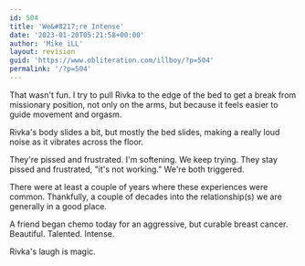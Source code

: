 ```yaml
---
id: 504
title: 'We&#8217;re Intense'
date: '2023-01-20T05:21:58+00:00'
author: 'Mike iLL'
layout: revision
guid: 'https://www.obliteration.com/illboy/?p=504'
permalink: '/?p=504'
---
```


<!-- wp:paragraph -->
<p>That wasn't fun. I try to pull Rivka to the edge of the bed to get a break from missionary position, not only on the arms, but because it feels easier to guide movement and orgasm.</p>
<!-- /wp:paragraph -->

<!-- wp:paragraph -->
<p>Rivka's body slides a bit, but mostly the bed slides, making a really loud noise as it vibrates across the floor.</p>
<!-- /wp:paragraph -->

<!-- wp:paragraph -->
<p>They're pissed and frustrated. I'm softening. We keep trying. They stay pissed and frustrated, "it's not working." We're both triggered.</p>
<!-- /wp:paragraph -->

<!-- wp:paragraph -->
<p>There were at least a couple of years where these experiences were common. Thankfully, a couple of decades into the relationship(s) we are generally in a good place.</p>
<!-- /wp:paragraph -->

<!-- wp:paragraph -->
<p>A friend began chemo today for an aggressive, but curable breast cancer. Beautiful. Talented. Intense.</p>
<!-- /wp:paragraph -->

<!-- wp:paragraph -->
<p>Rivka's laugh is magic.</p>
<!-- /wp:paragraph -->